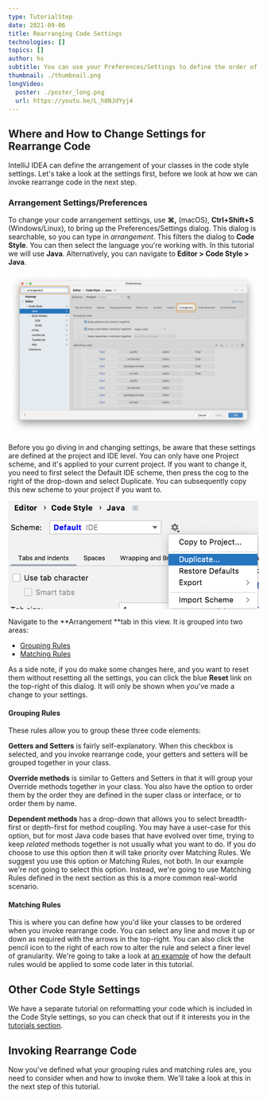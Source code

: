 ```yaml
---
type: TutorialStep
date: 2021-09-06
title: Rearranging Code Settings
technologies: []
topics: []
author: hs
subtitle: You can use your Preferences/Settings to define the order of your code
thumbnail: ./thumbnail.png
longVideo:
  poster: ./poster_long.png
  url: https://youtu.be/L_h8NJdYyj4
---
```


## Where and How to Change Settings for Rearrange Code 
IntelliJ IDEA can define the arrangement of your classes in the code style settings. Let's take a look at the settings first, before we look at how we can invoke rearrange code in the next step. 

### Arrangement Settings/Preferences
To change your code arrangement settings, use **⌘,** (macOS), **Ctrl+Shift+S** (Windows/Linux), to bring up the Preferences/Settings dialog. This dialog is searchable, so you can type in _arrangement_. This filters the dialog to **Code Style**. You can then select the language you're working with. In this tutorial we will use **Java**. Alternatively, you can navigate to **Editor > Code Style > Java**.

![Arrangement Code Style](arrangement_code_style.png)

Before you go diving in and changing settings, be aware that these settings are defined at the project and IDE level. You can only have one Project scheme, and it's applied to your current project. If you want to change it, you need to first select the Default IDE scheme, then press the cog to the right of the drop-down and select Duplicate. You can subsequently copy this new scheme to your project if you want to.

![Copy Code Style Theme](copy-code-style-scheme.png)

Navigate to the **Arrangement **tab in this view. It is grouped into two areas:
- [Grouping Rules](#grouping-rules)
- [Matching Rules](#matching-rules)

As a side note, if you do make some changes here, and you want to reset them without resetting all the settings, you can click the blue **Reset** link on the top-right of this dialog. It will only be shown when you've made a change to your settings.

#### Grouping Rules
These rules allow you to group these three code elements:

**Getters and Setters** is fairly self-explanatory. When this checkbox is selected, and you invoke rearrange code, your getters and setters will be grouped together in your class. 

**Override methods** is similar to Getters and Setters in that it will group your Override methods together in your class. You also have the option to order them by the order they are defined in the super class or interface, or to order them by name.  

**Dependent methods** has a drop-down that allows you to select breadth-first or depth-first for method coupling. You may have a user-case for this option, but for most Java code bases that have evolved over time, trying to keep _related_ methods together is not usually what you want to do. If you do choose to use this option then it will take priority over Matching Rules. We suggest you use this option or Matching Rules, not both. In our example we're not going to select this option. Instead, we're going to use Matching Rules defined in the next section as this is a more common real-world scenario.

#### Matching Rules
This is where you can define how you'd like your classes to be ordered when you invoke rearrange code. You can select any line and move it up or down as required with the arrows in the top-right. You can also click the pencil icon to the right of each row to alter the rule and select a finer level of granularity. We're going to take a look at [an example](../example-of-rearranging-code) of how the default rules would be applied to some code later in this tutorial. 

## Other Code Style Settings
We have a separate tutorial on reformatting your code which is included in the Code Style settings, so you can check that out if it interests you in the [tutorials section](https://www.jetbrains.com/idea/guide/tutorials/).

## Invoking Rearrange Code
Now you've defined what your grouping rules and matching rules are, you need to consider when and how to invoke them. We'll take a look at this in the next step of this tutorial.
